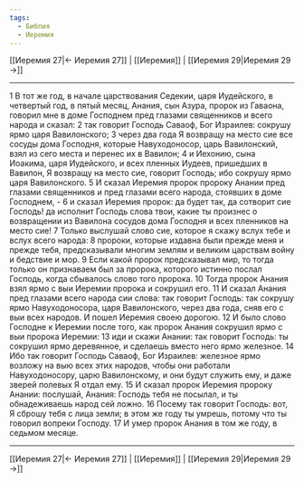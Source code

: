 ```yaml
---
tags:
  - Библия
  - Иеремия
---
```

[[Иеремия 27|← Иеремия 27]] | [[Иеремия]] | [[Иеремия 29|Иеремия 29 →]]

---
1 В тот же год, в начале царствования Седекии, царя Иудейского, в четвертый год, в пятый месяц, Анания, сын Азура, пророк из Гаваона, говорил мне в доме Господнем пред глазами священников и всего народа и сказал:
2 так говорит Господь Саваоф, Бог Израилев: сокрушу ярмо царя Вавилонского;
3 через два года Я возвращу на место сие все сосуды дома Господня, которые Навуходоносор, царь Вавилонский, взял из сего места и перенес их в Вавилон;
4 и Иехонию, сына Иоакима, царя Иудейского, и всех пленных Иудеев, пришедших в Вавилон, Я возвращу на место сие, говорит Господь; ибо сокрушу ярмо царя Вавилонского.
5 И сказал Иеремия пророк пророку Анании пред глазами священников и пред глазами всего народа, стоявших в доме Господнем, -
6 и сказал Иеремия пророк: да будет так, да сотворит сие Господь! да исполнит Господь слова твои, какие ты произнес о возвращении из Вавилона сосудов дома Господня и всех пленников на место сие!
7 Только выслушай слово сие, которое я скажу вслух тебе и вслух всего народа:
8 пророки, которые издавна были прежде меня и прежде тебя, предсказывали многим землям и великим царствам войну и бедствие и мор.
9 Если какой пророк предсказывал мир, то тогда только он признаваем был за пророка, которого истинно послал Господь, когда сбывалось слово того пророка.
10 Тогда пророк Анания взял ярмо с выи Иеремии пророка и сокрушил его.
11 И сказал Анания пред глазами всего народа сии слова: так говорит Господь: так сокрушу ярмо Навуходоносора, царя Вавилонского, через два года, сняв его с выи всех народов. И пошел Иеремия своею дорогою.
12 И было слово Господне к Иеремии после того, как пророк Анания сокрушил ярмо с выи пророка Иеремии:
13 иди и скажи Анании: так говорит Господь: ты сокрушил ярмо деревянное, и сделаешь вместо него ярмо железное.
14 Ибо так говорит Господь Саваоф, Бог Израилев: железное ярмо возложу на выю всех этих народов, чтобы они работали Навуходоносору, царю Вавилонскому, и они будут служить ему, и даже зверей полевых Я отдал ему.
15 И сказал пророк Иеремия пророку Анании: послушай, Анания: Господь тебя не посылал, и ты обнадеживаешь народ сей ложно.
16 Посему так говорит Господь: вот, Я сброшу тебя с лица земли; в этом же году ты умрешь, потому что ты говорил вопреки Господу.
17 И умер пророк Анания в том же году, в седьмом месяце.

---
[[Иеремия 27|← Иеремия 27]] | [[Иеремия]] | [[Иеремия 29|Иеремия 29 →]]